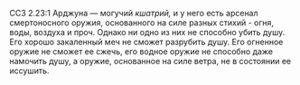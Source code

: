 ССЗ 2.23:1	Арджуна — могучий _кшатрий,_ и у него есть арсенал смертоносного оружия, основанного на силе разных стихий - огня, воды, воздуха и проч. Однако ни одно из них не способно убить душу. Его хорошо закаленный меч не сможет разрубить душу. Его огненное оружие не сможет ее сжечь, его водное оружие не способно даже намочить душу, а оружие, основанное на силе ветра, не в состоянии ее иссушить.